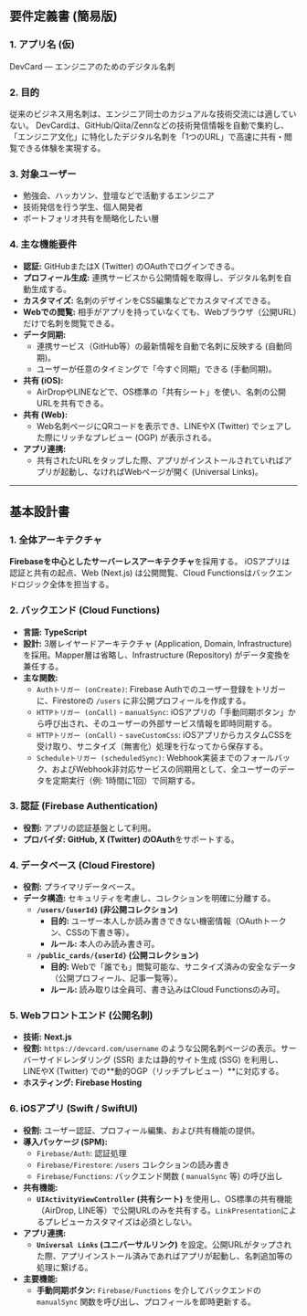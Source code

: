 

## 要件定義書 (簡易版)

### 1. アプリ名 (仮)
DevCard — エンジニアのためのデジタル名刺

### 2. 目的
従来のビジネス用名刺は、エンジニア同士のカジュアルな技術交流には適していない。
DevCardは、GitHub/Qiita/Zennなどの技術発信情報を自動で集約し、「エンジニア文化」に特化したデジタル名刺を「1つのURL」で高速に共有・閲覧できる体験を実現する。

### 3. 対象ユーザー
* 勉強会、ハッカソン、登壇などで活動するエンジニア
* 技術発信を行う学生、個人開発者
* ポートフォリオ共有を簡略化したい層

### 4. 主な機能要件
* **認証:** GitHubまたはX (Twitter) のOAuthでログインできる。
* **プロフィール生成:** 連携サービスから公開情報を取得し、デジタル名刺を自動生成する。
* **カスタマイズ:** 名刺のデザインをCSS編集などでカスタマイズできる。
* **Webでの閲覧:** 相手がアプリを持っていなくても、Webブラウザ（公開URL）だけで名刺を閲覧できる。
* **データ同期:**
    * 連携サービス（GitHub等）の最新情報を自動で名刺に反映する (自動同期)。
    * ユーザーが任意のタイミングで「今すぐ同期」できる (手動同期)。
* **共有 (iOS):**
    * AirDropやLINEなどで、OS標準の「共有シート」を使い、名刺の公開URLを共有できる。
* **共有 (Web):**
    * Web名刺ページにQRコードを表示でき、LINEやX (Twitter) でシェアした際にリッチなプレビュー (OGP) が表示される。
* **アプリ連携:**
    * 共有されたURLをタップした際、アプリがインストールされていればアプリが起動し、なければWebページが開く (Universal Links)。

---

## 基本設計書

### 1. 全体アーキテクチャ
**Firebaseを中心としたサーバーレスアーキテクチャ**を採用する。
iOSアプリは認証と共有の起点、Web (Next.js) は公開閲覧、Cloud Functionsはバックエンドロジック全体を担当する。



### 2. バックエンド (Cloud Functions)
* **言語:** **TypeScript**
* **設計:** 3層レイヤードアーキテクチャ (Application, Domain, Infrastructure) を採用。Mapper層は省略し、Infrastructure (Repository) がデータ変換を兼任する。
* **主な関数:**
    * `Authトリガー (onCreate)`: Firebase Authでのユーザー登録をトリガーに、Firestoreの `/users` に非公開プロフィールを作成する。
    * `HTTPトリガー (onCall)` - `manualSync`: iOSアプリの「手動同期ボタン」から呼び出され、そのユーザーの外部サービス情報を即時同期する。
    * `HTTPトリガー (onCall)` - `saveCustomCss`: iOSアプリからカスタムCSSを受け取り、サニタイズ（無害化）処理を行なってから保存する。
    * `Scheduleトリガー (scheduledSync)`: Webhook実装までのフォールバック、およびWebhook非対応サービスの同期用として、全ユーザーのデータを定期実行（例: 1時間に1回）で同期する。

### 3. 認証 (Firebase Authentication)
* **役割:** アプリの認証基盤として利用。
* **プロバイダ:** **GitHub, X (Twitter) のOAuth**をサポートする。

### 4. データベース (Cloud Firestore)
* **役割:** プライマリデータベース。
* **データ構造:** セキュリティを考慮し、コレクションを明確に分離する。
    * **`/users/{userId}` (非公開コレクション)**
        * **目的:** ユーザー本人しか読み書きできない機密情報（OAuthトークン、CSSの下書き等）。
        * **ルール:** 本人のみ読み書き可。
    * **`/public_cards/{userId}` (公開コレクション)**
        * **目的:** Webで「誰でも」閲覧可能な、サニタイズ済みの安全なデータ（公開プロフィール、記事一覧等）。
        * **ルール:** 読み取りは全員可、書き込みはCloud Functionsのみ可。

### 5. Webフロントエンド (公開名刺)
* **技術:** **Next.js**
* **役割:** `https://devcard.com/username` のような公開名刺ページの表示。サーバーサイドレンダリング (SSR) または静的サイト生成 (SSG) を利用し、LINEやX (Twitter) での**動的OGP（リッチプレビュー）**に対応する。
* **ホスティング:** **Firebase Hosting**

### 6. iOSアプリ (Swift / SwiftUI)
* **役割:** ユーザー認証、プロフィール編集、および共有機能の提供。
* **導入パッケージ (SPM):**
    * `Firebase/Auth`: 認証処理
    * `Firebase/Firestore`: `/users` コレクションの読み書き
    * `Firebase/Functions`: バックエンド関数 ( `manualSync` 等) の呼び出し
* **共有機能:**
    * **`UIActivityViewController` (共有シート)** を使用し、OS標準の共有機能（AirDrop, LINE等）で公開URLのみを共有する。`LinkPresentation`によるプレビューカスタマイズは必須としない。
* **アプリ連携:**
    * **`Universal Links` (ユニバーサルリンク)** を設定。公開URLがタップされた際、アプリインストール済みであればアプリが起動し、名刺追加等の処理に繋げる。
* **主要機能:**
    * **手動同期ボタン:** `Firebase/Functions` を介してバックエンドの `manualSync` 関数を呼び出し、プロフィールを即時更新する。